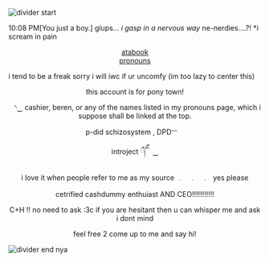 ![divider start](https://files.catbox.moe/6mfmr7.png)




10:08 PM[You just a boy.] glups... *i gasp in a nervous way* ne-nerdies....?! *i scream in pain

<p align="center">
  <a href="https://gasa4.atabook.org/">atabook</a><br>
  <a href="https://en.pronouns.page/@gasa4">pronouns</a><br>
 

i tend to be a freak sorry i will iwc if ur uncomfy (im too lazy to center this)
<p align="center">this account is for pony town!</p>
<p align="center">⠀◝‿ cashier, beren, or any of the names listed in my pronouns page, which i suppose shall be linked at the top.</p>
<p align="center">p-did schizosystem , DPDᵔᵔ  </p>
<p align="center">introject  ྀ༏ིྀ　‿　 </p>
<p align="center">i love it when people refer to me as my source⠀𓈒⠀⠀𓈒⠀⠀𓈒⠀ yes please  </p>
<p align="center">cetrified cashdummy enthuiast AND CEO!!!!!!!!!!!</p>
<p align="center">C+H !! no need to ask :3c if you are hesitant then u can whisper me and ask i dont mind  </p>
<p align="center">feel free 2 come up to me and say hi!  </p>



</p>




![divider end nya](https://files.catbox.moe/oaf6la.png)
